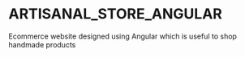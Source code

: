 # ARTISANAL_STORE_ANGULAR
Ecommerce website designed using Angular which is useful to shop handmade products
